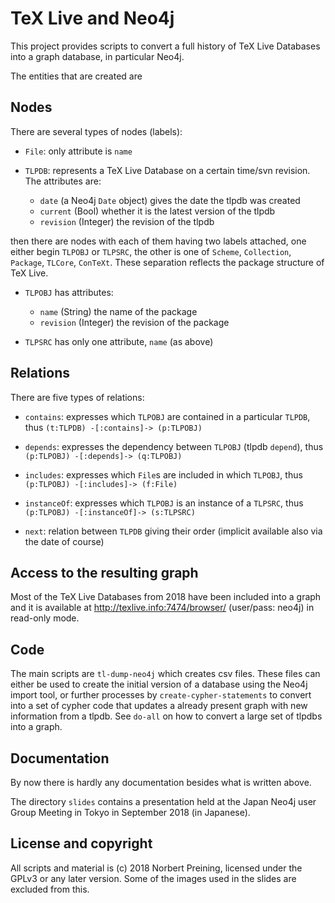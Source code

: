 TeX Live and Neo4j
==================

This project provides scripts to convert a full history of TeX Live Databases
into a graph database, in particular Neo4j.

The entities that are created are

Nodes
-----

There are several types of nodes (labels):

  - `File`: only attribute is `name`
  - `TLPDB`: represents a TeX Live Database on a certain time/svn revision.
     The attributes are: 

     - `date` (a Neo4j `Date` object) gives the date the tlpdb was created
     - `current` (Bool) whether it is the latest version of the tlpdb
     - `revision` (Integer) the revision of the tlpdb

then there are nodes with each of them having two labels attached, one either
begin `TLPOBJ` or `TLPSRC`, the other is one of `Scheme`, `Collection`,
`Package`, `TLCore`, `ConTeXt`. These separation reflects the package structure
of TeX Live.

  - `TLPOBJ` has attributes:

    - `name` (String) the name of the package
    - `revision` (Integer) the revision of the package

  - `TLPSRC` has only one attribute, `name` (as above)

Relations
---------

There are five types of relations:

  - `contains`: expresses which `TLPOBJ` are contained in a particular `TLPDB`,
     thus `(t:TLPDB) -[:contains]-> (p:TLPOBJ)`

  - `depends`: expresses the dependency between `TLPOBJ` (tlpdb `depend`),
     thus `(p:TLPOBJ) -[:depends]-> (q:TLPOBJ)`

  - `includes`: expresses which `File`s are included in which `TLPOBJ`,
     thus `(p:TLPOBJ) -[:includes]-> (f:File)`

  - `instanceOf`: expresses which `TLPOBJ` is an instance of a `TLPSRC`,
     thus `(p:TLPOBJ) -[:instanceOf]-> (s:TLPSRC)`

  - `next`: relation between `TLPDB` giving their order (implicit available
     also via the date of course)

 
Access to the resulting graph
-----------------------------

Most of the TeX Live Databases from 2018 have been included into a graph and
it is available at http://texlive.info:7474/browser/ (user/pass: neo4j) in
read-only mode.


Code
----

The main scripts are `tl-dump-neo4j` which creates csv files. These files can 
either be used to create the initial version of a database using the Neo4j
import tool, or further processes by `create-cypher-statements` to convert
into a set of cypher code that updates a already present graph with new information
from a tlpdb. See `do-all` on how to convert a large set of tlpdbs into a graph.

Documentation
-------------

By now there is hardly any documentation besides what is written above.

The directory `slides` contains a presentation held at the Japan Neo4j user Group
Meeting in Tokyo in September 2018 (in Japanese).

License and copyright
---------------------

All scripts and material is (c) 2018  Norbert Preining, licensed under the GPLv3 
or any later version. Some of the images used in the slides are excluded from this.

